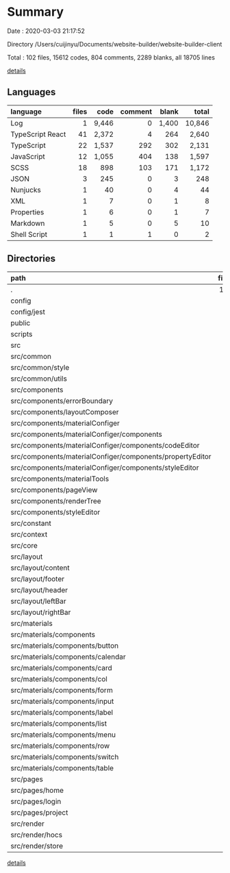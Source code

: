 # Summary

Date : 2020-03-03 21:17:52

Directory /Users/cuijinyu/Documents/website-builder/website-builder-client

Total : 102 files, 15612 codes, 804 comments, 2289 blanks, all 18705 lines

[details](details.md)

## Languages

| language         | files |  code | comment | blank |  total |
| :--------------- | ----: | ----: | ------: | ----: | -----: |
| Log              |     1 | 9,446 |       0 | 1,400 | 10,846 |
| TypeScript React |    41 | 2,372 |       4 |   264 |  2,640 |
| TypeScript       |    22 | 1,537 |     292 |   302 |  2,131 |
| JavaScript       |    12 | 1,055 |     404 |   138 |  1,597 |
| SCSS             |    18 |   898 |     103 |   171 |  1,172 |
| JSON             |     3 |   245 |       0 |     3 |    248 |
| Nunjucks         |     1 |    40 |       0 |     4 |     44 |
| XML              |     1 |     7 |       0 |     1 |      8 |
| Properties       |     1 |     6 |       0 |     1 |      7 |
| Markdown         |     1 |     5 |       0 |     5 |     10 |
| Shell Script     |     1 |     1 |       1 |     0 |      2 |

## Directories

| path                                                      | files |   code | comment | blank |  total |
| :-------------------------------------------------------- | ----: | -----: | ------: | ----: | -----: |
| .                                                         |   102 | 15,612 |     804 | 2,289 | 18,705 |
| config                                                    |     8 |    725 |     354 |    89 |  1,168 |
| config/jest                                               |     2 |     40 |       7 |     9 |     56 |
| public                                                    |     2 |     65 |       0 |     5 |     70 |
| scripts                                                   |     3 |    318 |      49 |    47 |    414 |
| src                                                       |    82 |  4,814 |     399 |   738 |  5,951 |
| src/common                                                |     5 |    604 |     118 |   120 |    842 |
| src/common/style                                          |     2 |    566 |     103 |   103 |    772 |
| src/common/utils                                          |     3 |     38 |      15 |    17 |     70 |
| src/components                                            |    18 |  1,479 |       0 |   143 |  1,622 |
| src/components/errorBoundary                              |     1 |     24 |       0 |     7 |     31 |
| src/components/layoutComposer                             |     2 |    221 |       0 |    20 |    241 |
| src/components/materialConfiger                           |     8 |    682 |       0 |    54 |    736 |
| src/components/materialConfiger/components                |     5 |    481 |       0 |    30 |    511 |
| src/components/materialConfiger/components/codeEditor     |     1 |      0 |       0 |     1 |      1 |
| src/components/materialConfiger/components/propertyEditor |     2 |    182 |       0 |    14 |    196 |
| src/components/materialConfiger/components/styleEditor    |     2 |    299 |       0 |    15 |    314 |
| src/components/materialTools                              |     2 |    192 |       0 |    22 |    214 |
| src/components/pageView                                   |     2 |    176 |       0 |    20 |    196 |
| src/components/renderTree                                 |     2 |    183 |       0 |    20 |    203 |
| src/components/styleEditor                                |     1 |      1 |       0 |     0 |      1 |
| src/constant                                              |     2 |      6 |       0 |     2 |      8 |
| src/context                                               |     1 |     31 |       0 |     6 |     37 |
| src/core                                                  |     7 |    914 |     237 |   204 |  1,355 |
| src/layout                                                |    12 |    224 |       0 |    36 |    260 |
| src/layout/content                                        |     2 |     26 |       0 |     5 |     31 |
| src/layout/footer                                         |     2 |     61 |       0 |     7 |     68 |
| src/layout/header                                         |     2 |     38 |       0 |     7 |     45 |
| src/layout/leftBar                                        |     2 |     27 |       0 |     5 |     32 |
| src/layout/rightBar                                       |     2 |     23 |       0 |     5 |     28 |
| src/materials                                             |    15 |    411 |       1 |    80 |    492 |
| src/materials/components                                  |    13 |    303 |       0 |    69 |    372 |
| src/materials/components/button                           |     1 |     22 |       0 |     5 |     27 |
| src/materials/components/calendar                         |     1 |     22 |       0 |     5 |     27 |
| src/materials/components/card                             |     1 |     20 |       0 |     4 |     24 |
| src/materials/components/col                              |     1 |     32 |       0 |     7 |     39 |
| src/materials/components/form                             |     1 |      7 |       0 |     2 |      9 |
| src/materials/components/input                            |     1 |     35 |       0 |     7 |     42 |
| src/materials/components/label                            |     1 |     21 |       0 |     5 |     26 |
| src/materials/components/list                             |     1 |      0 |       0 |     1 |      1 |
| src/materials/components/menu                             |     1 |     42 |       0 |     7 |     49 |
| src/materials/components/row                              |     1 |     23 |       0 |     6 |     29 |
| src/materials/components/switch                           |     1 |     22 |       0 |     5 |     27 |
| src/materials/components/table                            |     1 |     22 |       0 |     5 |     27 |
| src/pages                                                 |     3 |     14 |       0 |     8 |     22 |
| src/pages/home                                            |     1 |      4 |       0 |     2 |      6 |
| src/pages/login                                           |     1 |      5 |       0 |     3 |      8 |
| src/pages/project                                         |     1 |      5 |       0 |     3 |      8 |
| src/render                                                |    10 |    892 |       2 |    84 |    978 |
| src/render/hocs                                           |     2 |      0 |       0 |     2 |      2 |
| src/render/store                                          |     3 |    256 |       0 |    18 |    274 |

[details](details.md)
